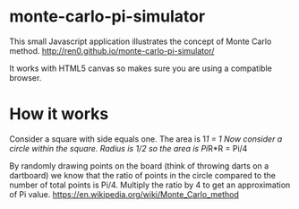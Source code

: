 monte-carlo-pi-simulator
========================

This small Javascript application illustrates the concept of Monte Carlo method.
http://ren0.github.io/monte-carlo-pi-simulator/

It works with HTML5 canvas so makes sure you are using a compatible browser.


How it works
========================

Consider a square with side equals one. The area is 1*1 = 1
Now consider a circle within the square. Radius is 1/2 so the area is Pi*R*R = Pi/4

By randomly drawing points on the board (think of throwing darts on a dartboard) we know that the ratio of points in the circle compared to the number of total points is Pi/4.
Multiply the ratio by 4 to get an approximation of Pi value.
https://en.wikipedia.org/wiki/Monte_Carlo_method
